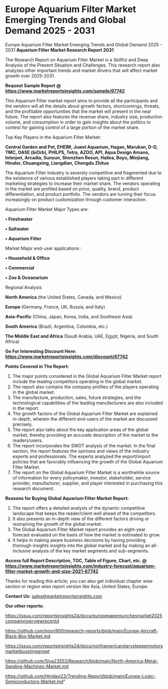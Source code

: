 # Europe Aquarium Filter Market Emerging Trends and Global Demand 2025 - 2031
Europe Aquarium Filter Market Emerging Trends and Global Demand 2025 - 2031
<strong>Aquarium Filter Market Research Report 2031</strong>

The Research Report on Aquarium Filter Market is a Skillful and Deep Analysis of the Present Situation and Challenges. This research report also analyzes other important trends and market drivers that will affect market growth over 2025-2031.

<strong>Request Sample Report @ <a href=https://www.marketreportsinsights.com/sample/67742>https://www.marketreportsinsights.com/sample/67742</a></strong>

This Aquarium Filter market report aims to provide all the participants and the vendors will all the details about growth factors, shortcomings, threats, and the profitable opportunities that the market will present in the near future. The report also features the revenue share, industry size, production volume, and consumption in order to gain insights about the politics to contest for gaining control of a large portion of the market share.

Top Key Players in the Aquarium Filter Market:

<strong>Central Garden and Pet, EHEIM, Juwel Aquarium, Hagan, Marukan, D-D, TMC, OASE (biOrb), PHILPS, Tetra, AZOO, API, Aqua Design Amano, Interpet, Arcadia, Sunsun, Shenzhen Resun, Hailea, Boyu, Minjiang, Hinaler, Chuangxing, Liangdian, Chengdu Zhituo</strong>

The Aquarium Filter Industry is severely competitive and fragmented due to the existence of various established players taking part in different marketing strategies to increase their market share. The vendors operating in the market are profiled based on price, quality, brand, product differentiation, and product portfolio. The vendors are turning their focus increasingly on product customization through customer interaction.

Aquarium Filter Market Major Types are:

<strong>• Freshwater

• Saltwater

• Aquarium Filter</strong>

Market Major end-user applications :

<strong>• Household & Office

• Commercial

• Zoo & Oceanarium</strong>

Regional Analysis

</u><strong><b>North America</b></strong> (the United States, Canada, and Mexico)

<strong><b>Europe </b></strong>(Germany, France, UK, Russia, and Italy)

<strong><b>Asia-Pacific</b></strong> (China, Japan, Korea, India, and Southeast Asia)

<strong><b>South America</b></strong> (Brazil, Argentina, Colombia, etc.)

<strong><b>The Middle East and Africa</b></strong> (Saudi Arabia, UAE, Egypt, Nigeria, and South Africa)

<strong>Go For Interesting Discount Here: <a href=https://www.marketreportsinsights.com/discount/67742>https://www.marketreportsinsights.com/discount/67742</a></strong>

<strong>Points Covered in The Report:</strong>
<ol>
  <li>The major points considered in the Global Aquarium Filter Market report include the leading competitors operating in the global market.</li>
  <li>The report also contains the company profiles of the players operating in the global market.</li>
  <li>The manufacture, production, sales, future strategies, and the technological capabilities of the leading manufacturers are also included in the report.</li>
  <li>The growth factors of the Global Aquarium Filter Market are explained in-depth, wherein the different end-users of the market are discussed precisely.</li>
  <li>The report also talks about the key application areas of the global market, thereby providing an accurate description of the market to the readers/users.</li>
  <li>The report incorporates the SWOT analysis of the market. In the final section, the report features the opinions and views of the industry experts and professionals. The experts analyzed the export/import policies that are favorably influencing the growth of the Global Aquarium Filter Market.</li>
  <li>The report on the Global Aquarium Filter Market is a worthwhile source of information for every policymaker, investor, stakeholder, service provider, manufacturer, supplier, and player interested in purchasing this research document.</li>
</ol>
<strong>Reasons for Buying Global Aquarium Filter Market Report:</strong>

<ol>
  <li>The report offers a detailed analysis of the dynamic competitive landscape that keeps the reader/client well ahead of the competitors.</li>
  <li>It also presents an in-depth view of the different factors driving or restraining the growth of the global market.</li>
  <li>The Global Aquarium Filter Market report provides an eight-year forecast evaluated on the basis of how the market is estimated to grow.</li>
  <li>It helps in making aware business decisions by having providing thorough insights insights into the global market and by making an all-inclusive analysis of the key market segments and sub-segments.</li>
</ol>
<strong>Access full Report Description, TOC, Table of Figure, Chart, etc. @ <a href=https://www.marketreportsinsights.com/industry-forecast/aquarium-filter-market-growth-and-size-2021-67742>https://www.marketreportsinsights.com/industry-forecast/aquarium-filter-market-growth-and-size-2021-67742</a></strong>


Thanks for reading this article; you can also get individual chapter wise section or region wise report version like Asia, United States, Europe.

<strong>Contact Us:</strong>
sales@marketreportsinsights.com

<strong>Our other reports:</strong>

<a href=https://issuu.com/reportsinsights24/docs/europepaperpunchesmarket2025companyoverviewrecentd>https://issuu.com/reportsinsights24/docs/europepaperpunchesmarket2025companyoverviewrecentd</a>

<a href=https://github.com/noori900/research-reports/blob/main/Europe-Aircraft-Black-Box-Market.md>https://github.com/noori900/research-reports/blob/main/Europe-Aircraft-Black-Box-Market.md</a>

<a href=https://issuu.com/reportsinsights24/docs/northamericarotarysteppermotorsmarketboostinggrowt>https://issuu.com/reportsinsights24/docs/northamericarotarysteppermotorsmarketboostinggrowt</a>

<a href=https://github.com/Siya23553/Research/blob/main/North-America-Metal-Sanding-Machines-Market.md>https://github.com/Siya23553/Research/blob/main/North-America-Metal-Sanding-Machines-Market.md</a>

<a href=https://github.com/Hindavi23/Trending-Report/blob/main/Europe-Logic-Semiconductors-Market.md>https://github.com/Hindavi23/Trending-Report/blob/main/Europe-Logic-Semiconductors-Market.md</a>"

